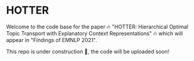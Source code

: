 # HOTTER

Welcome to the code base for the paper :fire: "HOTTER: Hierarchical Optimal Topic Transport with Explanatory Context Representations" :fire: which will appear in "Findings of EMNLP 2021".

This repo is under construction :construction_worker:, the code will be uploaded soon!

